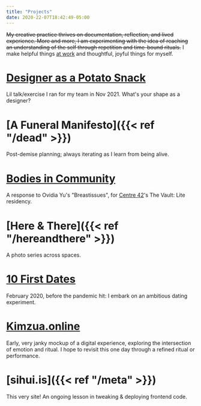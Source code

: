 ```yaml
---
title: "Projects"
date: 2020-22-07T18:42:49-05:00
---
```

~~My creative practice thrives on documentation, reflection, and lived experience. More and more, I am experimenting with the idea of reaching an understanding of the self through repetition and time-bound rituals.~~ I make helpful things [at work](https://www.linkedin.com/in/si-hui/) and thoughtful, joyful things for myself.

# [Designer as a Potato Snack](https://www.figma.com/proto/hwhbGMGRmLt97CfDYK5pH2/Designer-as-a-Potato-Snack?node-id=1%3A2&scaling=contain&page-id=0%3A1)
Lil talk/exercise I ran for my team in Nov 2021. What's your shape as a designer?

# [A Funeral Manifesto]({{< ref "/dead" >}})
Post-demise planning; always iterating as I learn from being alive.

# [Bodies in Community](https://centre42.sg/the-vault-lite-a-whole-new-world/)
A response to Ovidia Yu's "Breastissues", for [Centre 42](https://centre42.sg/)'s The Vault: Lite residency.

# [Here & There]({{< ref "/hereandthere" >}})
A photo series across spaces.

# [10 First Dates](http://tiny.cc/10FD)
February 2020, before the pandemic hit: I embark on an ambitious dating experiment.

# [Kimzua.online](https://www.figma.com/proto/kFGgLXyzCjBoZbU3OkJgxj/Kimzua-Online-(Desktop)?node-id=1%3A2&scaling=scale-down-width&hide-ui=1)
Early, very janky mockup of a digital experience, exploring the intersection of emotion and ritual. I hope to revisit this one day through a refined ritual or performance.

# [sihui.is]({{< ref "/meta" >}})
This very site! An ongoing lesson in tweaking & deploying frontend code.

